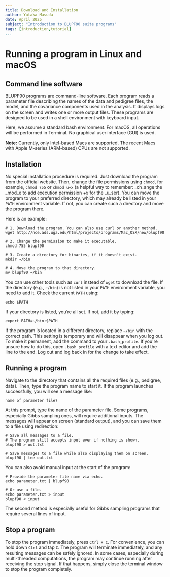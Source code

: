 ```yaml
---
title: Download and Installation
author: Yutaka Masuda
date: April 2025
subject: "Introduction to BLUPF90 suite programs"
tags: [introduction,tutorial]
...
```


Running a program in Linux and macOS
====================================

Command line software
---------------------

BLUPF90 programs are command-line software. Each program reads a parameter file describing the names of the data and pedigree files, the model, and the covariance components used in the analysis. It displays logs on the screen and writes one or more output files. These programs are designed to be used in a shell environment with keyboard input.

Here, we assume a standard bash environment. For macOS, all operations will be performed in Terminal. No graphical user interface (GUI) is used.

**Note:** Currently, only Intel-based Macs are supported. The recent Macs with Apple M-series (ARM-based) CPUs are not supported.

Installation
------------

No special installation procedure is required. Just download the program from the official website. Then, change the file permissions using `chmod`, for example, `chmod 755` or `chmod u+x` (a helpful way to remember: _ch_ange the _mod_e to add execution permission _+x_ for the _u_ser). You can move the program to your preferred directory, which may already be listed in your `PATH` environment variable. If not, you can create such a directory and move the program there.

Here is an example:

~~~~~{language=shell}
# 1. Download the program. You can also use curl or another method.
wget http://nce.ads.uga.edu/html/projects/programs/Mac_OSX/new/blupf90

# 2. Change the permission to make it executable.
chmod 755 blupf90

# 3. Create a directory for binaries, if it doesn't exist.
mkdir ~/bin

# 4. Move the program to that directory.
mv blupf90 ~/bin
~~~~~

You can use other tools such as `curl` instead of `wget` to download the file. If the directory (e.g., `~/bin`) is not listed in your `PATH` environment variable, you need to add it. Check the current `PATH` using:

~~~~~{language=shell}
echo $PATH
~~~~~

If your directory is listed, you’re all set. If not, add it by typing:

~~~~~{language=shell}
export PATH=~/bin:$PATH
~~~~~

If the program is located in a different directory, replace `~/bin` with the correct path. This setting is temporary and will disappear when you log out. To make it permanent, add the command to your `.bash_profile`. If you're unsure how to do this, open `.bash_profile` with a text editor and add the line to the end. Log out and log back in for the change to take effect.

Running a program
-----------------

Navigate to the directory that contains all the required files (e.g., pedigree, data). Then, type the program name to start it. If the program launches successfully, you will see a message like:

~~~~~{language=shell}
name of parameter file?
~~~~~

At this prompt, type the name of the parameter file. Some programs, especially Gibbs sampling ones, will require additional inputs. The messages will appear on screen (standard output), and you can save them to a file using redirection:

~~~~~{language=shell}
# Save all messages to a file.
# The program still accepts input even if nothing is shown.
blupf90 > out.txt

# Save messages to a file while also displaying them on screen.
blupf90 | tee out.txt
~~~~~

You can also avoid manual input at the start of the program:

~~~~~{language=shell}
# Provide the parameter file name via echo.
echo parameter.txt | blupf90

# Or use a file.
echo parameter.txt > input
blupf90 < input
~~~~~

The second method is especially useful for Gibbs sampling programs that require several lines of input.

Stop a program
--------------

To stop the program immediately, press `Ctrl + C`. For convenience, you can hold down `Ctrl` and tap `C`. The program will terminate immediately, and any resulting messages can be safely ignored. In some cases, especially during multi-threaded computations, the program may continue running after receiving the stop signal. If that happens, simply close the terminal window to stop the program completely.
